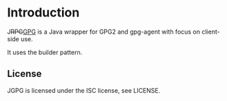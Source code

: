 Introduction
============

J<del>RPG</del><ins>GPG</ins> is a Java wrapper for GPG2 and gpg-agent with focus on
client-side use.

It uses the builder pattern.

License
-------

JGPG is licensed under the ISC license, see LICENSE.

